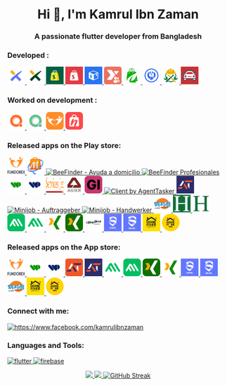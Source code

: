 <h1 align="center">Hi 👋, I'm Kamrul Ibn Zaman</h1>
<h3 align="center">A passionate flutter developer from Bangladesh</h3>

<h3 align="left">Developed :</h3>
<p align="left">
 <a href="https://codecanyon.net/item/freelancer-flutter-mobile-app-xilancer-freelancer-marketplace-platform/49913337" target="_blank" rel="noreferrer"> <img src="https://github.com/KamrulIbnZaman/KamrulIbnZaman/blob/main/assets/xilancer-freelancer.webp" alt="Xilancer" width="40" height="40"/> </a>
 <a href="https://codecanyon.net/item/client-flutter-mobile-app-xilancer-freelancer-marketplace-platform/51899615" target="_blank" rel="noreferrer"> <img src="https://github.com/KamrulIbnZaman/KamrulIbnZaman/blob/main/assets/xilancer-client.webp" alt="Xilancer Client" width="40" height="40"/> </a>
 <a href="https://codecanyon.net/item/safecart-ecommerce-customer-mobile-app/49481701?s_rank=6" target="_blank" rel="noreferrer"> <img src="https://github.com/KamrulIbnZaman/KamrulIbnZaman/blob/main/assets/safecart.webp" alt="Safecart" width="40" height="40"/> </a>
 <a href="https://codecanyon.net/item/vendor-app-safecart-ecommerce-platform/49481922?s_rank=5" target="_blank" rel="noreferrer"> <img src="https://raw.githubusercontent.com/KamrulIbnZaman/KamrulIbnZaman/refs/heads/main/assets/vendor.webp" alt="Safecart vendor" width="40" height="40"/> </a>
 <a href="https://codecanyon.net/item/delivery-man-app-safecart-ecommerce-platform/49485907?s_rank=4" target="_blank" rel="noreferrer"> <img src="https://raw.githubusercontent.com/KamrulIbnZaman/KamrulIbnZaman/refs/heads/main/assets/delivery-man.webp" alt="Safecart delivery man" width="40" height="40"/> </a>
 <a href="https://play.google.com/store/apps/details?id=com.xgenious.xteam" target="_blank" rel="noreferrer"> <img src="https://github.com/KamrulIbnZaman/KamrulIbnZaman/blob/main/assets/xteam.webp" alt="xTeam" width="40" height="40"/> </a>
 <a href="https://codecanyon.net/item/grenmart-laravel-ecommerce-shop-flutter-app/40188895?s_rank=13" target="_blank" rel="noreferrer"> <img src="https://raw.githubusercontent.com/KamrulIbnZaman/KamrulIbnZaman/refs/heads/main/assets/grenmart.png" alt="Grenmart" width="40" height="40"/> </a>
 <a href="https://play.google.com/store/apps/details?id=com.xgenious.prohandy_client" target="_blank" rel="noreferrer"> <img src="https://github.com/KamrulIbnZaman/KamrulIbnZaman/blob/main/assets/prohandy.png" alt="Prohandy" width="40" height="40"/> </a>
 <a href="https://play.google.com/store/apps/details?id=com.xgenious.prohandy_provider" target="_blank" rel="noreferrer"> <img src="https://github.com/KamrulIbnZaman/KamrulIbnZaman/blob/main/assets/prohandy-pro.png" alt="Prohandy Pro" width="40" height="40"/> </a>
 <a href="https://play.google.com/store/apps/details?id=com.xgenious.car_service" target="_blank" rel="noreferrer"> <img src="https://github.com/KamrulIbnZaman/KamrulIbnZaman/blob/main/assets/GoCar.png" alt="GoCar" width="40" height="40"/> </a>
</p>

<h3 align="left">Worked on development :</h3>
<p align="left">
<a href="https://codecanyon.net/item/qixer-multivendor-on-demand-service-marketplace-and-service-finder-buyer-app/38154133?s_rank=21" target="_blank" rel="noreferrer"> <img src="https://raw.githubusercontent.com/KamrulIbnZaman/KamrulIbnZaman/refs/heads/main/assets/qixer.webp" alt="Qixer" width="40" height="40"/> </a>
<a href="https://codecanyon.net/item/qixer-multivendor-on-demand-service-marketplace-seller-app/39013880?s_rank=17" target="_blank" rel="noreferrer"> <img src="https://raw.githubusercontent.com/KamrulIbnZaman/KamrulIbnZaman/refs/heads/main/assets/qixer-seller.webp" alt="Qixer Seller" width="40" height="40"/> </a>
<a href="https://codecanyon.net/item/crowdfunding-platform-flutter-mobile-app-fundorex/39675422?s_rank=14" target="_blank" rel="noreferrer"> <img src="https://raw.githubusercontent.com/KamrulIbnZaman/KamrulIbnZaman/refs/heads/main/assets/fundorex.webp" alt="Fundorex" width="40" height="40"/> </a>
<a href="https://codecanyon.net/item/nazmart-tenant-shop-flutter-mobile-app/45385600?s_rank=11" target="_blank" rel="noreferrer"> <img src="https://raw.githubusercontent.com/KamrulIbnZaman/KamrulIbnZaman/refs/heads/main/assets/nazmart.webp" alt="Nazmart" width="40" height="40"/> </a>
</p>


<h3 align="left">Released apps on the Play store:</h3> 
<p align="left">
  
<p align="left"> <a href="https://play.google.com/store/apps/details?id=com.fiveTwoFund.app" target="_blank" rel="noreferrer"> <img src="https://github.com/KamrulIbnZaman/KamrulIbnZaman/blob/main/assets/52fund.png" alt="five and two fund" width="40" height="40"/> </a>
  <a href="https://play.google.com/store/apps/details?id=com.xgenious.shopmart" target="_blank" rel="noreferrer"> <img src="https://github.com/KamrulIbnZaman/KamrulIbnZaman/blob/main/assets/mobiq.png" alt="MobiQ" width="40" height="40"/> </a>
<a href="https://play.google.com/store/apps/details?id=com.beefinder.es" target="_blank" rel="noreferrer"> <img src="https://github.com/KamrulIbnZaman/KamrulIbnZaman/blob/main/assets/beefinder.png" alt="BeeFinder - Ayuda a domicilio" width="40" height="40"/> </a>
<a href="https://play.google.com/store/apps/details?id=com.beefinder_profesional.es" target="_blank" rel="noreferrer"> <img src="https://github.com/KamrulIbnZaman/KamrulIbnZaman/blob/main/assets/beefinder-seller.png" alt="BeeFinder Profesionales" width="40" height="40"/> </a>
<a href="https://play.google.com/store/apps/details?id=ng.workpeople.app" target="_blank" rel="noreferrer"> <img src="https://raw.githubusercontent.com/KamrulIbnZaman/KamrulIbnZaman/refs/heads/main/assets/Workpeople.webp" alt="Workpeople" width="40" height="40"/> </a>
<a href="https://play.google.com/store/apps/details?id=ng.workpeople.pro" target="_blank" rel="noreferrer"> <img src="https://raw.githubusercontent.com/KamrulIbnZaman/KamrulIbnZaman/refs/heads/main/assets/Workpeople Pro.webp" alt="Workpeople Pro" width="40" height="40"/> </a>
<a href="https://play.google.com/store/apps/details?id=com.ondemand.servicesjet" target="_blank" rel="noreferrer"> <img src="https://raw.githubusercontent.com/KamrulIbnZaman/KamrulIbnZaman/refs/heads/main/assets/services-jet.png" alt="Services Jet" width="40" height="40"/> </a>
<a href="https://play.google.com/store/apps/details?id=com.agonworkman.app" target="_blank" rel="noreferrer"> <img src="https://raw.githubusercontent.com/KamrulIbnZaman/KamrulIbnZaman/refs/heads/main/assets/agon-workman.webp" alt="Agon Workman" width="40" height="40"/> </a>
<a href="https://give-me.pt" target="_blank" rel="noreferrer"> <img src="https://github.com/KamrulIbnZaman/KamrulIbnZaman/blob/main/assets/giveme.png" alt="GIVEPY" width="40" height="40"/> </a>
<a href="https://play.google.com/store/apps/details?id=com.agenttasker.client" target="_blank" rel="noreferrer"> <img src="https://github.com/KamrulIbnZaman/KamrulIbnZaman/blob/main/assets/agenttasker.webp" alt="Client by AgentTasker" width="40" height="40"/> </a>
<a href="https://play.google.com/store/apps/details?id=com.agenttasker.tasker" target="_blank" rel="noreferrer"> <img src="https://raw.githubusercontent.com/KamrulIbnZaman/KamrulIbnZaman/refs/heads/main/assets/agenttasker-tasker.png" alt="Tasker by AgentTasker" width="40" height="40"/> </a>
<a href="https://play.google.com/store/apps/details?id=de.rentnerminijob" target="_blank" rel="noreferrer"> <img src="https://github.com/KamrulIbnZaman/KamrulIbnZaman/blob/main/assets/minijob-buyer.png" alt="Minijob - Auftraggeber" width="40" height="40"/> </a>
<a href="https://play.google.com/store/apps/details?id=de.rentnerminijob.handwerker" target="_blank" rel="noreferrer"> <img src="https://github.com/KamrulIbnZaman/KamrulIbnZaman/blob/main/assets/image.png" alt="Minijob - Handwerker" width="40" height="40"/> </a>
<a href="https://play.google.com/store/apps/details?id=com.poshorabd.proedge" target="_blank" rel="noreferrer"> <img src="https://github.com/KamrulIbnZaman/KamrulIbnZaman/blob/main/assets/poshora.png" alt="Poshora" width="40" height="40"/> </a>
<a href="https://play.google.com/store/apps/details?id=com.hudumia.client" target="_blank" rel="noreferrer"> <img src="https://github.com/KamrulIbnZaman/KamrulIbnZaman/blob/main/assets/hudumia-client.png" alt="Hudumia" width="40" height="40"/> </a>
<a href="https://play.google.com/store/apps/details?id=com.hudumia.provider" target="_blank" rel="noreferrer"> <img src="https://github.com/KamrulIbnZaman/KamrulIbnZaman/blob/main/assets/hudumia-provider.png" alt="Hudumia Provider" width="40" height="40"/> </a>
<a href="https://play.google.com/store/apps/details?id=com.mvxdigital.freelancer" target="_blank" rel="noreferrer"> <img src="https://github.com/KamrulIbnZaman/KamrulIbnZaman/blob/main/assets/mvx-freelancer.png" alt="MVXDIGITAL- Freelander Service" width="40" height="40"/> </a>
<a href="https://play.google.com/store/apps/details?id=com.mvxdigital.client" target="_blank" rel="noreferrer"> <img src="https://github.com/KamrulIbnZaman/KamrulIbnZaman/blob/main/assets/mvx-client.png" alt="MVXDIGITAL - Client Service" width="40" height="40"/> </a>
<a href="https://play.google.com/store/apps/details?id=com.kunative.app" target="_blank" rel="noreferrer"> <img src="https://github.com/KamrulIbnZaman/KamrulIbnZaman/blob/main/assets/kunative-freelancer.png" alt="Kunative - freelancer" width="40" height="40"/> </a>
<a href="https://play.google.com/store/apps/details?id=com.kunative.client_app" target="_blank" rel="noreferrer"> <img src="https://github.com/KamrulIbnZaman/KamrulIbnZaman/blob/main/assets/kunative-client.png" alt="Kunative - client" width="40" height="40"/> </a>
<a href="https://play.google.com/store/apps/details?id=com.onestopshop.vendor" target="_blank" rel="noreferrer"> <img src="https://github.com/KamrulIbnZaman/KamrulIbnZaman/blob/main/assets/1stopshopvendor.png" alt="1 Stop Shop Vendor" width="40" height="40"/> </a>
<a href="https://play.google.com/store/apps/details?id=com.snickr.app" target="_blank" rel="noreferrer"> <img src="https://github.com/KamrulIbnZaman/KamrulIbnZaman/blob/main/assets/snickr_buyer.png" alt="SnickR" width="40" height="40"/> </a>
<a href="https://play.google.com/store/apps/details?id=in.snickr.app" target="_blank" rel="noreferrer"> <img src="https://github.com/KamrulIbnZaman/KamrulIbnZaman/blob/main/assets/snickr_seller.png" alt="SnickR Seller" width="40" height="40"/> </a>
<a href="https://play.google.com/store/apps/details?id=com.homefixermarketplace.app" target="_blank" rel="noreferrer"> <img src="https://github.com/KamrulIbnZaman/KamrulIbnZaman/blob/main/assets/home-fixer.png" alt="Home Fixer" width="40" height="40"/> </a>
<a href="https://play.google.com/store/apps/details?id=com.homefixermarketplace.pro" target="_blank" rel="noreferrer"> <img src="https://github.com/KamrulIbnZaman/KamrulIbnZaman/blob/main/assets/home-fixer-pro.png" alt="Home Fixer Pro" width="40" height="40"/> </a>

</p>

<h3 align="left">Released apps on the App store:</h3> 
<p align="left">
  
<p align="left"> <a href="https://apps.apple.com/in/app/five-and-two-fund/id6443989537" target="_blank" rel="noreferrer"> <img src="https://github.com/KamrulIbnZaman/KamrulIbnZaman/blob/main/assets/52fund.png" alt="five and two fund" width="40" height="40"/> </a>
<!-- workpeople -->
<a href="https://apps.apple.com/us/app/workpeople/id6476810230" target="_blank" rel="noreferrer"> <img src="https://raw.githubusercontent.com/KamrulIbnZaman/KamrulIbnZaman/refs/heads/main/assets/Workpeople.webp" alt="Workpeople" width="40" height="40"/> </a>
<a href="https://apps.apple.com/us/app/workpeople-pro/id6476810160" target="_blank" rel="noreferrer"> <img src="https://raw.githubusercontent.com/KamrulIbnZaman/KamrulIbnZaman/refs/heads/main/assets/Workpeople Pro.webp" alt="Workpeople Pro" width="40" height="40"/> </a>
<!-- agenttasker -->
<a href="https://apps.apple.com/us/app/client-by-agenttasker/id6475639769" target="_blank" rel="noreferrer"> <img src="https://raw.githubusercontent.com/KamrulIbnZaman/KamrulIbnZaman/refs/heads/main/assets/agenttasker.png" alt="Client by AgentTasker" width="40" height="40"/> </a>
<a href="https://apps.apple.com/us/app/tasker-by-agenttasker/id6475639952" target="_blank" rel="noreferrer"> <img src="https://raw.githubusercontent.com/KamrulIbnZaman/KamrulIbnZaman/refs/heads/main/assets/agenttasker-tasker.png" alt="Tasker by AgentTasker" width="40" height="40"/> </a>
<a href="https://apps.apple.com/us/app/mvxdigital-client-service/id6739973563" target="_blank" rel="noreferrer"> <img src="https://github.com/KamrulIbnZaman/KamrulIbnZaman/blob/main/assets/mvx-client.png" alt="MVXDIGITAL Client Service" width="40" height="40"/> </a>
<a href="https://apps.apple.com/us/app/mvxdigital-freelancer-service/id6739973380" target="_blank" rel="noreferrer"> <img src="https://github.com/KamrulIbnZaman/KamrulIbnZaman/blob/main/assets/mvx-freelancer.png" alt="MVXDIGITAL Freelancer Service" width="40" height="40"/> </a>
<a href="https://apps.apple.com/us/app/kunative-pour-clients/id6744265273" target="_blank" rel="noreferrer"> <img src="https://github.com/KamrulIbnZaman/KamrulIbnZaman/blob/main/assets/kunative-client.png" alt="Kunative pour Clients" width="40" height="40"/> </a>
<a href="https://apps.apple.com/us/app/kunative-pour-freelances/id6744265267" target="_blank" rel="noreferrer"> <img src="https://github.com/KamrulIbnZaman/KamrulIbnZaman/blob/main/assets/kunative-freelancer.png" alt="Kunative pour Clients" width="40" height="40"/> </a>
<a href="https://apps.apple.com/us/app/snickr/id6746753132" target="_blank" rel="noreferrer"> <img src="https://github.com/KamrulIbnZaman/KamrulIbnZaman/blob/main/assets/snickr_buyer.png" alt="SnickR" width="40" height="40"/> </a>
<a href="https://apps.apple.com/us/app/snickr-seller/id6746798655" target="_blank" rel="noreferrer"> <img src="https://github.com/KamrulIbnZaman/KamrulIbnZaman/blob/main/assets/snickr_seller.png" alt="SnickR Seller" width="40" height="40"/> </a>
<!-- poshora -->
<a href="https://apps.apple.com/us/app/poshora-app/id6642673369" target="_blank" rel="noreferrer"> <img src="https://github.com/KamrulIbnZaman/KamrulIbnZaman/blob/main/assets/poshora.png" alt="Poshora App" width="40" height="40"/> </a>
<a href="https://apps.apple.com/us/app/home-fixer-marketplace/id6747962977" target="_blank" rel="noreferrer"> <img src="https://github.com/KamrulIbnZaman/KamrulIbnZaman/blob/main/assets/home-fixer.png" alt="Home Fixer" width="40" height="40"/> </a>
<a href="https://apps.apple.com/us/app/home-fixer-marketplace-pro/id6748271768" target="_blank" rel="noreferrer"> <img src="https://github.com/KamrulIbnZaman/KamrulIbnZaman/blob/main/assets/home-fixer-pro.png" alt="Home Fixer Pro" width="40" height="40"/> </a>

</p>

  

<h3 align="left">Connect with me:</h3>
<p align="left">
<a href="https://fb.com/kamrulibnzaman" target="blank"><img align="center" src="https://raw.githubusercontent.com/rahuldkjain/github-profile-readme-generator/master/src/images/icons/Social/facebook.svg" alt="https://www.facebook.com/kamrulibnzaman" height="30" width="40" /></a>
</p>

<h3 align="left">Languages and Tools:</h3>
<p align="left"> <a href="https://flutter.dev" target="_blank" rel="noreferrer"> <img src="https://www.vectorlogo.zone/logos/flutterio/flutterio-icon.svg" alt="flutter" width="40" height="40"/> </a> <a href="https://firebase.google.com/" target="_blank" rel="noreferrer"> <img src="https://www.vectorlogo.zone/logos/firebase/firebase-icon.svg" alt="firebase" width="40" height="40"/> </a>  </p>

<p align="center">
<a href="https://github.com/KamrulIbnZaman">
  <img height="180em" src="https://github-readme-stats-eight-theta.vercel.app/api?username=KamrulIbnZaman&show_icons=true&theme=gotham&include_all_commits=true&count_private=true"/>
  <img height="180em" src="https://github-readme-stats-eight-theta.vercel.app/api/top-langs/?username=KamrulIbnZaman&layout=compact&langs_count=8&theme=gotham"/>
  <img src="https://github-readme-streak-stats.herokuapp.com?user=kamrulibnzaman&theme=transparent&exclude_days=fri,sat" alt="GitHub Streak" />
</a>
</p>



